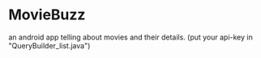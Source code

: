 # MovieBuzz
an android app telling about movies and their details.
(put your api-key in "QueryBuilder_list.java")
